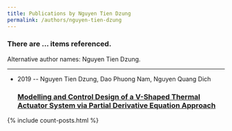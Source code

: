 ```yaml
---
title: Publications by Nguyen Tien Dzung
permalink: /authors/nguyen-tien-dzung
---
```


<h3 id="number-posts">There are ... items referenced.</h3>
<p id='info-authors'>Alternative author names: Nguyen Tien Dzung.</p>
<hr />
<ul class="post-list">
<li><span class='post-meta'>2019 -- Nguyen Tien Dzung, Dao Phuong Nam, Nguyen Quang Dich</span><h3><a class='post-link' href="{{ site.baseurl }}/modelling-and-control-design-of-a-v-shaped-thermal-actuator-system-via-partial-derivative-equation-approach">Modelling and Control Design of a V-Shaped Thermal Actuator System via Partial Derivative Equation Approach</a></h3></li>

</ul>
{% include count-posts.html %}
